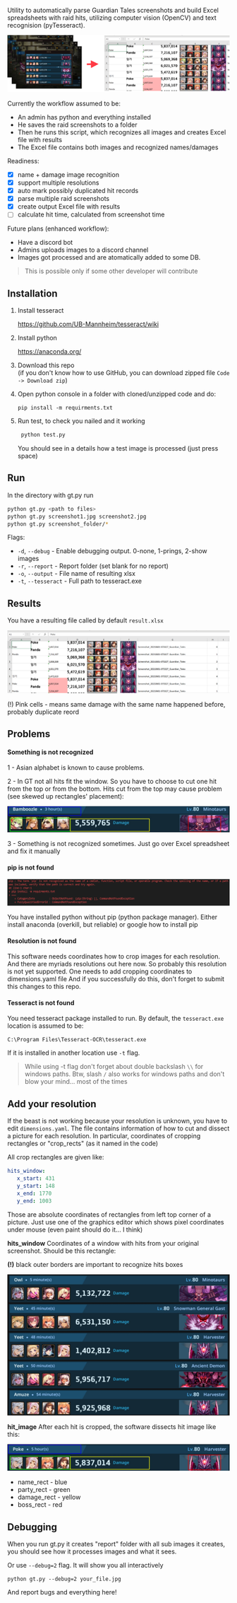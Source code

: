 Utility to automatically parse Guardian Tales screenshots and build Excel spreadsheets
with raid hits, utilizing computer vision (OpenCV) and text recognision (pyTesseract). 


![introduction](test_images/intro.png)

Currently the workflow assumed to be:

- An admin has python and everything installed 
- He saves the raid screenshots to a folder 
- Then he runs this script, which recognizes all images 
  and creates Excel file with results
- The Excel file contains both images and recognized names/damages

Readiness: 

- [x] name + damage image recognition
- [x] support multiple resolutions
- [x] auto mark possibly duplicated hit records
- [x] parse multiple raid screenshots
- [x] create output Excel file with results
- [ ] calculate hit time, calculated from screenshot time

Future plans (enhanced workflow):  

- Have a discord bot 
- Admins uploads images to a discord channel
- Images got processed and are atomatically added to some DB. 

> This is possible only if some other developer will contribute
 

## Installation

1. Install tesseract

    https://github.com/UB-Mannheim/tesseract/wiki

2. Install python 
    
    https://anaconda.org/

3. Download this repo  
   (if you don't know how to use GitHub, you can download zipped file
   `Code -> Download zip`)
 
4. Open python console in a folder with cloned/unzipped code and do:

    ```
   pip install -m requirments.txt
    ```
5. Run test, to check you nailed and it working

   ```bash
    python test.py
   ```
   You should see in a details how a test image is processed (just press space)    

## Run

In the directory with gt.py run 

```bash
python gt.py <path to files>
python gt.py screenshot1.jpg screenshot2.jpg
python gt.py screenshot_folder/* 
```

Flags:

- ```-d```, ```--debug``` - Enable debugging output. 0-none, 1-prings, 2-show images
- ```-r```, ```--report``` - Report folder (set blank for no report)
- ```-o```, ```--output``` - File name of resulting xlsx
- ```-t```, ```--tesseract``` - Full path to tesseract.exe

## Results

You have a resulting file called by default ```result.xlsx``` 

![result file](test_images/excel.png)

(!) Pink cells - means same damage with the same name happened before, probably duplicate reord

## Problems

#### Something is not recognized

1 - Asian alphabet is known to cause problems. 

2 - In GT not all hits fit the window. So you have to choose
to cut one hit from the top or from the bottom. 
Hits cut from the top may cause problem (see skewed up rectangles' placement):

![hit cut from top](test_images/bad_crop.jpg)

3 - Something is not recognized sometimes. 
Just go over Excel spreadsheet and fix it manually


#### pip is not found 

![pip not found](test_images/pip_is_not_recognized.png)

You have installed python without pip (python package manager). 
Either install anaconda (overkill, but reliable) or google how to install pip


#### Resolution is not found

This software needs coordinates how to crop images for each resolution. 
And there are myriads resolutions out here now. So probably this resolution
is not yet supported. One needs to add cropping coordinates to dimensions.yaml file
And if you successfully do this, don't forget to submit this changes to this repo.


#### Tesseract is not found

You need tesseract package installed to run. By default, the `tesseract.exe` location
is assumed to be:

```
C:\Program Files\Tesseract-OCR\tesseract.exe
```

If it is installed in another location use ```-t``` flag. 

> While using -t flag don't forget about double backslash `\\` for windows paths. 
> Btw, slash `/` also works for windows paths and don't blow your mind... most of the times


## Add your resolution

If the beast is not working because your resolution is unknown, you have to edit
`dimensions.yaml`. The file contains information of how to cut and dissect 
a picture for each resolution. In particular, coordinates of cropping rectangles or
"crop_rects" (as it named in the code)

All crop rectangles are given like: 

```yaml
hits_window:
   x_start: 431
   y_start: 148
   x_end: 1770
   y_end: 1003
```
Those are absolute coordinates of rectangles from left top corner of a picture. 
Just use one of the graphics editor which shows pixel coordinates under mouse (even 
paint should do it... I think)

**hits_window**
Coordinates of a window with hits from your original screenshot. 
Should be this rectangle:

**(!)** black outer borders are important to recognize hits boxes 

![hits window](test_images/hits_crop.jpg)

**hit_image**
After each hit is cropped, the software dissects hit image like this: 

![crop hits](test_images/crop-hit.jpg)

- name_rect - blue
- party_rect - green
- damage_rect - yellow
- boss_rect - red

## Debugging

When you run gt.py it creates "report" folder with all sub images it creates, 
you should see how it processes images and what it sees. 

Or use ```--debug=2``` flag. It will show you all interactively

```
python gt.py --debug=2 your_file.jpg
```

And report bugs and everything here!

